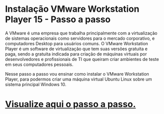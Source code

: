 # Instalação VMware Workstation Player 15 - Passo a passo

A VMware é uma empresa que trabalha principalmente com a virtualização de sistemas operacionais como servidores para o mercado corporativo, e computadores Desktop para usuários comuns. O VMware Workstation Player é um software de virtualização que tem suas versões gratuita e paga, sendo a gratuita indicada para criação de máquinas virtuais por desenvolvedores e profissionais de TI que queiram criar ambientes de teste em seus computadores pessoais.   

Nesse passo a passo vou ensinar como instalar o VMware Workstation Player, para podermos criar uma máquina virtual Ubuntu Linux sobre um sistema principal Windows 10.

# [Visualize aqui o passo a passo.](https://github.com/Renatoelho/Instalacao-VMware-Workstation-Player15-Passo-a-passo/blob/master/Instala%C3%A7%C3%A3o%20VMware%20-%20Passo%20a%20Passo.pdf)


